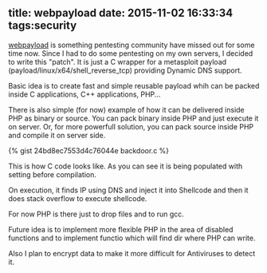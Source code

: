 title: webpayload
date: 2015-11-02 16:33:34
tags:security
---

[webpayload](https://github.com/nemanjan00/webpayload) is something pentesting community have missed out for some time now. Since I had to do some pentesting on my own servers, I decided to write this "patch". It is just a C wrapper for a metasploit payload (payload/linux/x64/shell_reverse_tcp) providing Dynamic DNS support. 

Basic idea is to create fast and simple reusable payload whih can be packed inside C applications, C++ applications, PHP...

There is also simple (for now) example of how it can be delivered inside PHP as binary or source. You can pack binary inside PHP and just execute it on server. Or, for more powerfull solution, you can pack source inside PHP and compile it on server side. 

{% gist 24bd8ec7553d4c76044e backdoor.c %}

This is how C code looks like.  As you can see it is being populated with setting before compilation. 

On execution, it finds IP using DNS and inject it into Shellcode and then it does stack overflow to execute shellcode. 

For now PHP is there just to drop files and to run gcc.

Future idea is to implement more flexible PHP in the area of disabled functions and to implement functio which will find dir where PHP can write.

Also I plan to encrypt data to make it more difficult for Antiviruses to detect it. 

